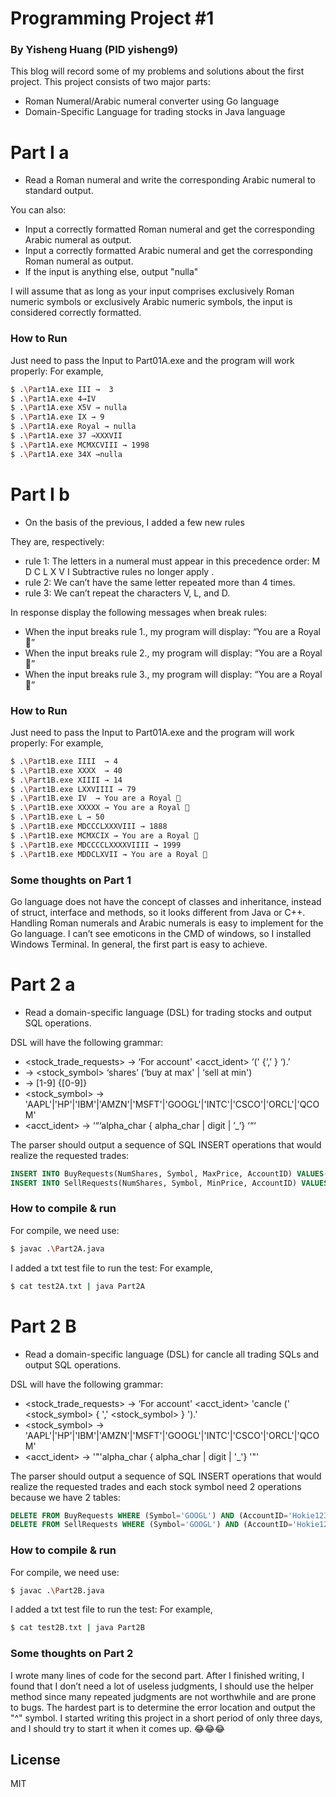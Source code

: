# Programming Project #1
### By Yisheng Huang (PID yisheng9)
This blog will record some of my problems and solutions about the first project. This project consists of two major parts:

  - Roman Numeral/Arabic numeral converter using Go language
  - Domain-Specific Language for trading stocks in Java language

# Part I a

  - Read a Roman numeral and write the corresponding Arabic numeral to standard output.

You can also:
  - Input a correctly formatted Roman numeral and get the corresponding Arabic numeral as output.
  - Input a correctly formatted Arabic numeral and get the corresponding Roman numeral as output.
  - If the input is anything else, output "nulla"

I will assume that as long as your input comprises exclusively Roman numeric symbols or exclusively Arabic numeric symbols, the input is considered correctly formatted.

### How to Run

Just need to pass the Input to Part01A.exe and the program will work properly:
For example,
```sh
$ .\Part1A.exe III →  3
$ .\Part1A.exe 4→IV 
$ .\Part1A.exe X5V → nulla
$ .\Part1A.exe IX → 9
$ .\Part1A.exe Royal → nulla 
$ .\Part1A.exe 37 →XXXVII 
$ .\Part1A.exe MCMXCVIII → 1998
$ .\Part1A.exe 34X →nulla
```

# Part I b

  - On the basis of the previous, I added a few new rules

They are, respectively:
  - rule 1: The letters in a numeral must appear in this precedence order: M D C L X V I
Subtractive rules no longer apply .
  - rule 2: We can’t have the same letter repeated more than 4 times.
  - rule 3: We can’t repeat the characters V, L, and D.

In response display the following messages when break rules:
  - When the input breaks rule 1., my program will display: “You are a Royal 🐶”
  - When the input breaks rule 2., my program will display: “You are a Royal 🐴”
  - When the input breaks rule 3., my program will display: “You are a Royal 🐸”

### How to Run

Just need to pass the Input to Part01A.exe and the program will work properly:
For example,
```sh
$ .\Part1B.exe IIII  → 4
$ .\Part1B.exe XXXX  → 40
$ .\Part1B.exe XIIII → 14
$ .\Part1B.exe LXXVIIII → 79
$ .\Part1B.exe IV  → You are a Royal 🐶
$ .\Part1B.exe XXXXX → You are a Royal 🐴 
$ .\Part1B.exe L → 50
$ .\Part1B.exe MDCCCLXXXVIII → 1888
$ .\Part1B.exe MCMXCIX → You are a Royal 🐶
$ .\Part1B.exe MDCCCCLXXXXVIIII → 1999
$ .\Part1B.exe MDDCLXVII → You are a Royal 🐸
```


### Some thoughts on Part 1

Go language does not have the concept of classes and inheritance, instead of struct, interface and methods, so it looks different from Java or C++. Handling Roman numerals and Arabic numerals is easy to implement for the Go language. I can’t see emoticons in the CMD of windows, so I installed Windows Terminal. In general, the first part is easy to achieve.

# Part 2 a

  - Read a domain-specific language (DSL) for trading stocks and output SQL operations.

DSL will have the following grammar:
  - <stock_trade_requests> →  ‘For account' <acct_ident> ‘(' <trade> {‘,’ <trade>} ‘).’ 
  - <trade> → <number> <stock_symbol> ‘shares’ (‘buy at max' | ‘sell at min') <number>
  - <number> →  [1-9] {[0-9]}
  - <stock_symbol> → 'AAPL'|'HP'|'IBM'|'AMZN'|'MSFT'|'GOOGL'|'INTC'|'CSCO'|'ORCL'|'QCOM'
 -  <acct_ident> →  ‘“‘alpha_char { alpha_char | digit | ’_’} ‘“‘


The parser should output a sequence of SQL INSERT operations that would realize the requested trades:
```sql
INSERT INTO BuyRequests(NumShares, Symbol, MaxPrice, AccountID) VALUES(‘100’, ‘IBM’, ‘45’,  ‘Hokie123’)
INSERT INTO SellRequests(NumShares, Symbol, MinPrice, AccountID) VALUES(‘40’, ‘ORCL’, ‘25’, ‘Hokie123’)
```

### How to compile & run
For compile, we need use:
```sh
$ javac .\Part2A.java
```
I added a txt test file to run the test:
For example,
```sh
$ cat test2A.txt | java Part2A
```

# Part 2 B

  - Read a domain-specific language (DSL) for cancle all trading SQLs and output SQL operations.

DSL will have the following grammar:
 - <stock_trade_requests> →  ‘For account' <acct_ident> 'cancle (' <stock_symbol>  { ',' <stock_symbol> } ').'
 - <stock_symbol> → 'AAPL'|'HP'|'IBM'|'AMZN'|'MSFT'|'GOOGL'|'INTC'|'CSCO'|'ORCL'|'QCOM'
 - <acct_ident> →  '"'alpha_char { alpha_char | digit | '_'} '"'



The parser should output a sequence of SQL INSERT operations that would realize the requested trades and each stock symbol need 2 operations because we have 2 tables:
```sql
DELETE FROM BuyRequests WHERE (Symbol='GOOGL') AND (AccountID='Hokie123')
DELETE FROM SellRequests WHERE (Symbol='GOOGL') AND (AccountID='Hokie123')
```

### How to compile & run
For compile, we need use:
```sh
$ javac .\Part2B.java
```
I added a txt test file to run the test:
For example,
```sh
$ cat test2B.txt | java Part2B
```


### Some thoughts on Part 2

I wrote many lines of code for the second part. After I finished writing, I found that I don’t need a lot of useless judgments, I should use the helper method since many repeated judgments are not worthwhile and are prone to bugs. The hardest part is to determine the error location and output the "^" symbol. I started writing this project in a short period of only three days, and I should try to start it when it comes up. 😂😂😂

License
----

MIT
